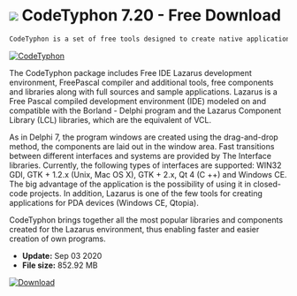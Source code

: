 # ![](https://cdn.softexe.net/static/icon/win.gif) CodeTyphon 7.20 - Free Download

```sh
CodeTyphon is a set of free tools designed to create native applications in the language of pascal for platforms such as Windows, Linux, Mac OS, WinCE, Android or iOS.
```
[![CodeTyphon](https:https://tse4.mm.bing.net/th?id=OIP.RV-Heq1BAPK47-D6m6bAPgHaGH&pid=Api)](https://softexe.net/win/development-it/environments/codetyphon:hcfg.html)

The CodeTyphon package includes Free IDE Lazarus development environment, FreePascal compiler and additional tools, free components and libraries along with full sources and sample applications. Lazarus is a Free Pascal compiled development environment (IDE) modeled on and compatible with the Borland - Delphi program and the Lazarus Component Library (LCL) libraries, which are the equivalent of VCL.
 
 As in Delphi 7, the program windows are created using the drag-and-drop method, the components are laid out in the window area. Fast transitions between different interfaces and systems are provided by The Interface libraries. Currently, the following types of interfaces are supported: WIN32 GDI, GTK + 1.2.x (Unix, Mac OS X), GTK + 2.x, Qt 4 (C ++) and Windows CE. The big advantage of the application is the possibility of using it in closed-code projects. In addition, Lazarus is one of the few tools for creating applications for PDA devices (Windows CE, Qtopia).
 
 CodeTyphon brings together all the most popular libraries and components created for the Lazarus environment, thus enabling faster and easier creation of own programs.


- **Update:** Sep 03 2020
- **File size:** 852.92 MB

[![Download](https://cdn.softexe.net/static/img/download.png)](https://softexe.net/win/development-it/environments/codetyphon:hcfg.html)

